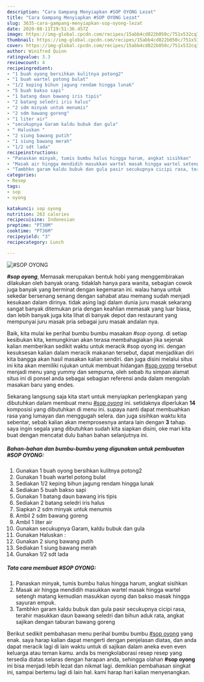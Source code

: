 ```yaml
---
description: "Cara Gampang Menyiapkan #SOP OYONG Lezat"
title: "Cara Gampang Menyiapkan #SOP OYONG Lezat"
slug: 3635-cara-gampang-menyiapkan-sop-oyong-lezat
date: 2020-08-11T19:51:36.457Z
image: https://img-global.cpcdn.com/recipes/15abb4cd822b050c/751x532cq70/sop-oyong-foto-resep-utama.jpg
thumbnail: https://img-global.cpcdn.com/recipes/15abb4cd822b050c/751x532cq70/sop-oyong-foto-resep-utama.jpg
cover: https://img-global.cpcdn.com/recipes/15abb4cd822b050c/751x532cq70/sop-oyong-foto-resep-utama.jpg
author: Winifred Quinn
ratingvalue: 3.3
reviewcount: 4
recipeingredient:
- "1 buah oyong bersihkan kulitnya potong2"
- "1 buah wartel potong bulat"
- "1/2 keping bihun jagung rendam hingga lunak"
- "5 buah bakso sapi"
- "1 batang daun bawang iris tipis"
- "2 batang seledri iris halus"
- "2 sdm minyak untuk menumis"
- "2 sdm bawang goreng"
- "1 liter air"
- "secukupnya Garam kaldu bubuk dan gula"
- " Haluskan "
- "2 siung bawang putih"
- "1 siung bawang merah"
- "1/2 sdt lada"
recipeinstructions:
- "Panaskan minyak, tumis bumbu halus hingga harum, angkat sisihkan"
- "Masak air hingga mendidih masukkan wartel masak hingga wartel setengh matang kemudian masukkan oyong dan bakso masak hingga sayuran empuk."
- "Tambhkn garam kaldu bubuk dan gula pasir secukupnya cicipi rasa, terahir masukkan daun bawang seledri dan bihun aduk rata, angkat sajikan dengan taburan bawang goreng"
categories:
- Resep
tags:
- sop
- oyong

katakunci: sop oyong 
nutrition: 263 calories
recipecuisine: Indonesian
preptime: "PT30M"
cooktime: "PT36M"
recipeyield: "3"
recipecategory: Lunch

---
```



![#SOP OYONG](https://img-global.cpcdn.com/recipes/15abb4cd822b050c/751x532cq70/sop-oyong-foto-resep-utama.jpg)

<b><i>#sop oyong</i></b>, Memasak merupakan bentuk hobi yang menggembirakan dilakukan oleh banyak orang. tidaklah hanya para wanita, sebagian cowok juga banyak yang berminat dengan kegemaran ini. walau hanya untuk sekedar bersenang senang dengan sahabat atau memang sudah menjadi kesukaan dalam dirinya. tidak asing lagi dalam dunia juru masak sekarang sangat banyak ditemukan pria dengan keahlian memasak yang luar biasa, dan lebih banyak juga kita lihat di banyak depot dan restaurant yang mempunyai juru masak pria sebagai juru masak andalan nya.



Baik, kita mulai ke perihal bumbu bumbu masakan <i>#sop oyong</i>. di setiap kesibukan kita, kemungkinan akan terasa membahagiakan jika sejenak kalian memberikan sedikit waktu untuk meracik #sop oyong ini. dengan kesuksesan kalian dalam meracik makanan tersebut, dapat menjadikan diri kita bangga akan hasil masakan kalian sendiri. dan juga disini melalui situs ini kita akan memiliki rujukan untuk membuat hidangan <u>#sop oyong</u> tersebut menjadi menu yang yummy dan sempurna, oleh sebab itu simpan alamat situs ini di ponsel anda sebagai sebagian referensi anda dalam mengolah masakan baru yang endes.


Sekarang langsung saja kita start untuk menyiapkan perlengkapan yang dibutuhkan dalam membuat menu <u><i>#sop oyong</i></u> ini. setidaknya diperlukan <b>14</b> komposisi yang dibutuhkan di menu ini. supaya nanti dapat membuahkan rasa yang lumayan dan menggugah selera. dan juga sisihkan waktu kita sebentar, sebab kalian akan memprosesnya antara lain dengan <b>3</b> tahap. saya ingin segala yang dibutuhkan sudah kita siapkan disini, oke mari kita buat dengan mencatat dulu bahan bahan selanjutnya ini.

<!--inarticleads1-->

##### Bahan-bahan dan bumbu-bumbu yang digunakan untuk pembuatan #SOP OYONG:

1. Gunakan 1 buah oyong bersihkan kulitnya potong2
1. Gunakan 1 buah wartel potong bulat
1. Sediakan 1/2 keping bihun jagung rendam hingga lunak
1. Sediakan 5 buah bakso sapi
1. Gunakan 1 batang daun bawang iris tipis
1. Sediakan 2 batang seledri iris halus
1. Siapkan 2 sdm minyak untuk menumis
1. Ambil 2 sdm bawang goreng
1. Ambil 1 liter air
1. Gunakan secukupnya Garam, kaldu bubuk dan gula
1. Gunakan  Haluskan :
1. Gunakan 2 siung bawang putih
1. Sediakan 1 siung bawang merah
1. Gunakan 1/2 sdt lada




<!--inarticleads2-->

##### Tata cara membuat #SOP OYONG:

1. Panaskan minyak, tumis bumbu halus hingga harum, angkat sisihkan
1. Masak air hingga mendidih masukkan wartel masak hingga wartel setengh matang kemudian masukkan oyong dan bakso masak hingga sayuran empuk.
1. Tambhkn garam kaldu bubuk dan gula pasir secukupnya cicipi rasa, terahir masukkan daun bawang seledri dan bihun aduk rata, angkat sajikan dengan taburan bawang goreng




Berikut sedikit pembahasan menu perihal bumbu bumbu <u>#sop oyong</u> yang enak. saya harap kalian dapat mengerti dengan penjelasan diatas, dan anda dapat meracik lagi di lain waktu untuk di sajikan dalam aneka even even keluarga atau teman kamu. anda bs mengkolaborasi resep resep yang tersedia diatas selaras dengan harapan anda, sehingga olahan <b>#sop oyong</b> ini bisa menjadi lebih lezat dan nikmat lagi. demikian pembahasan singkat ini, sampai bertemu lagi di lain hal. kami harap hari kalian menyenangkan.
